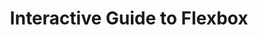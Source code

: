 ---
title: 'Interactive Guide to Flexbox'
url: https://www.joshwcomeau.com/css/interactive-guide-to-flexbox/
image: 1669242974000.png
tags: ["code","web"]
description: 'undefined'
---